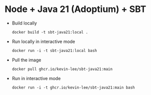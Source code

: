 # Node + Java 21 (Adoptium) + SBT

* Build locally
  ```shell
  docker build -t sbt-java21:local .
  ```

* Run locally in interactive mode
  ```shell
  docker run -i -t sbt-java21:local bash
  ```

* Pull the image
  ```shell
  docker pull ghcr.io/kevin-lee/sbt-java21:main
  ```

* Run in interactive mode
  ```shell
  docker run -i -t ghcr.io/kevin-lee/sbt-java21:main bash
  ```
